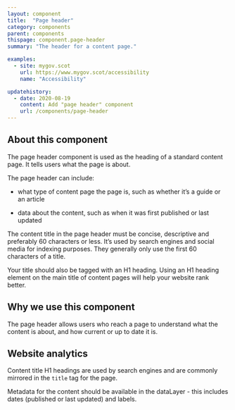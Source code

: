 ```yaml
---
layout: component
title:  "Page header"
category: components
parent: components
thispage: component.page-header
summary: "The header for a content page."

examples:
  - site: mygov.scot
    url: https://www.mygov.scot/accessibility
    name: "Accessibility"

updatehistory:
  - date: 2020-08-19
    content: Add "page header" component
    url: /components/page-header
---
```


## About this component

The page header component is used as the heading of a standard content page. It tells users what the page is about.

The page header can include:

* what type of content page the page is, such as whether it’s a guide or an article

* data about the content, such as when it was first published or last updated

The content title in the page header must be concise, descriptive and preferably 60 characters or less. It’s used by search engines and social media for indexing purposes. They generally only use the first 60 characters of a title.

Your title should also be tagged with an H1 heading. Using an H1 heading element on the main title of content pages will help your website rank better.

## Why we use this component

The page header allows users who reach a page to understand what the content is about, and how current or up to date it is.    

## Website analytics

Content title H1 headings are used by search engines and are commonly mirrored in the <code>title</code> tag for the page.

Metadata for the content should be available in the dataLayer - this includes dates (published or last updated) and labels.
